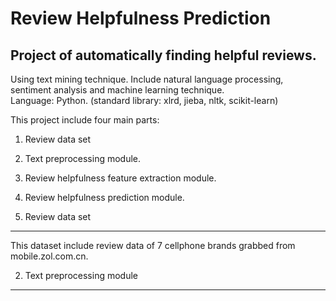Review Helpfulness Prediction
==============================================

Project of automatically finding helpful reviews.
----------------------------------------------
Using text mining technique. Include natural language processing, sentiment analysis and machine learning technique. <br />
Language: Python. (standard library: xlrd, jieba, nltk, scikit-learn)

This project include four main parts: <br />
1. Review data set<br />
2. Text preprocessing module. <br />
3. Review helpfulness feature extraction module.<br />
4. Review helpfulness prediction module.<br />

1. Review data set
-----------------------------------------------
This dataset include review data of 7 cellphone brands grabbed from mobile.zol.com.cn.<br />

2. Text preprocessing module
-----------------------------------------------
